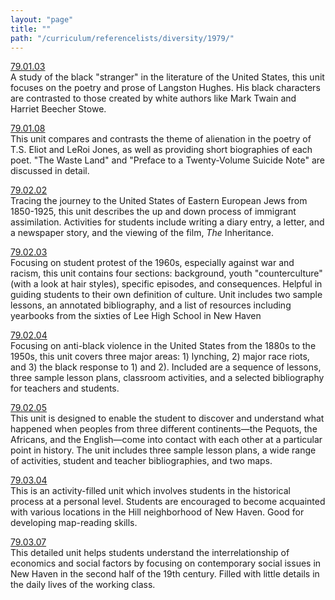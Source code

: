 ```yaml
---
layout: "page"
title: ""
path: "/curriculum/referencelists/diversity/1979/"
---
```

<main><a href="/curriculum/guides/1979/1/79.01.03.x.html">79.01.03</a> <br/> A study of the black "stranger" in the literature of the United States, this unit focuses on the poetry and prose of Langston Hughes. His black characters are contrasted to those created by white authors like Mark Twain and Harriet Beecher Stowe. <p> <a href="/curriculum/guides/1979/1/79.01.08.x.html">79.01.08</a> <br/> This unit compares and contrasts the theme of alienation in the poetry of T.S. Eliot and LeRoi Jones, as well as providing short biographies of each poet. "The Waste Land" and "Preface to a Twenty-Volume Suicide Note" are discussed in detail. </p><p> <a href="/curriculum/guides/1979/2/79.02.02.x.html">79.02.02</a> <br/> Tracing the journey to the United States of Eastern European Jews from 1850-1925, this unit describes the up and down process of immigrant assimilation. Activities for students include writing a diary entry, a letter, and a newspaper story, and the viewing of the film, <i>The</i> Inheritance. </p><p> <a href="/curriculum/guides/1979/2/79.02.03.x.html">79.02.03</a> <br/> Focusing on student protest of the 1960s, especially against war and racism, this unit contains four sections: background, youth "counterculture" (with a look at hair styles), specific episodes, and consequences. Helpful in guiding students to their own definition of culture. Unit includes two sample lessons, an annotated bibliography, and a list of resources including yearbooks from the sixties of Lee High School in New Haven </p><p> <a href="/curriculum/guides/1979/2/79.02.04.x.html">79.02.04</a> <br/> Focusing on anti-black violence in the United States from the 1880s to the 1950s, this unit covers three major areas: 1) lynching, 2) major race riots, and 3) the black response to 1) and 2). Included are a sequence of lessons, three sample lesson plans, classroom activities, and a selected bibliography for teachers and students. </p><p> <a href="/curriculum/guides/1979/2/79.02.05.x.html">79.02.05</a> <br/> This unit is designed to enable the student to discover and understand what happened when peoples from three different continents—the Pequots, the Africans, and the English—come into contact with each other at a particular point in history. The unit includes three sample lesson plans, a wide range of activities, student and teacher bibliographies, and two maps. </p><p> <a href="/curriculum/guides/1979/3/79.03.04.x.html">79.03.04</a> <br/> This is an activity-filled unit which involves students in the historical process at a personal level. Students are encouraged to become acquainted with various locations in the Hill neighborhood of New Haven. Good for developing map-reading skills. </p><p> <a href="/curriculum/guides/1979/3/79.03.07.x.html">79.03.07</a> <br/> This detailed unit helps students understand the interrelationship of economics and social factors by focusing on contemporary social issues in New Haven in the second half of the 19th century. Filled with little details in the daily lives of the working class. <br/> <br/> 
</p></main>
